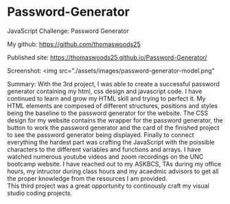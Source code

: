 # Password-Generator
JavaScript Challenge: Password Generator

My github: https://github.com/thomaswoods25

Published site: https://thomaswoods25.github.io/Password-Generator/

Screenshot: <img src="./assets/images/password-generator-model.png"
                 
Summary: With the 3rd project, I was able to create a successful password generator containing my html, css design and javascript code. 
I have continued to learn and grow my HTML skill and trying to perfect it. 
My HTML elements are composed of different structures, positions and styles being the baseline to the password generator for the website. 
The CSS design for my website contains the wrapper for the password generator, the button to work the password generator and the card of the finished project to see the password generator being displayed.
Finally to connect everything the hardest part was crafting the JavaScript with the poissible characters to the different variables and functions and arrays.
I have watched numerous youtube videos and zoom recordings on the UNC bootcamp website.
I have reached out to my ASKBCS, TAs during my office hours, my intructor during class hours and my acaedmic advisors to get all the proper knowledge from the resources I am provided.        
This third project was a great opportunity to continously craft my visual studio coding projects.                  
